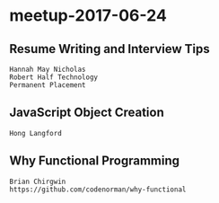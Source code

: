 ﻿# meetup-2017-06-24


## Resume Writing and Interview Tips
	Hannah May Nicholas 
	Robert Half Technology
	Permanent Placement
	
## JavaScript Object Creation
	Hong Langford 
	
	
## Why Functional Programming
	Brian Chirgwin
	https://github.com/codenorman/why-functional
	
